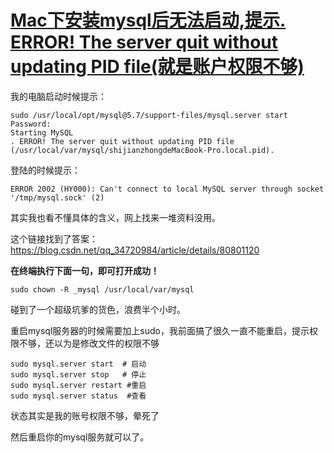 

# [Mac下安装mysql后无法启动,提示. ERROR! The server quit without updating PID file(就是账户权限不够)](https://www.cnblogs.com/sidianok/p/11553391.html)



我的电脑启动时候提示：

```
sudo /usr/local/opt/mysql@5.7/support-files/mysql.server start
Password:
Starting MySQL
. ERROR! The server quit without updating PID file (/usr/local/var/mysql/shijianzhongdeMacBook-Pro.local.pid).
```

登陆的时候提示：

```
ERROR 2002 (HY000): Can't connect to local MySQL server through socket '/tmp/mysql.sock' (2)
```


其实我也看不懂具体的含义，网上找来一堆资料没用。

 这个链接找到了答案：https://blog.csdn.net/qq_34720984/article/details/80801120



**在终端执行下面一句，即可打开成功！**

```
sudo chown -R _mysql /usr/local/var/mysql
```



碰到了一个超级坑爹的货色，浪费半个小时。

重启mysql服务器的时候需要加上sudo，我前面搞了很久一直不能重启，提示权限不够，还以为是修改文件的权限不够

```
sudo mysql.server start  # 启动
sudo mysql.server stop   # 停止
sudo mysql.server restart #重启
sudo mysql.server status  #查看
```

状态其实是我的账号权限不够，晕死了

然后重启你的mysql服务就可以了。
